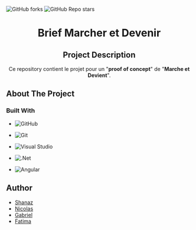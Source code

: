![GitHub forks](https://img.shields.io/github/forks/Simplon-hdf/BriefDotNet-GroupeMalamut?style=for-the-badge)
![GitHub Repo stars](https://img.shields.io/github/stars/Simplon-hdf/BriefDotNet-GroupeMalamut?style=for-the-badge)


<h1 align="center">Brief Marcher et Devenir</h1>

<div align="center">

## Project Description

Ce repository contient le projet pour un "**proof of concept**" de "**Marche et Devient**".

</div>

## About The Project


### Built With

- ![GitHub](https://img.shields.io/badge/github-%23121011.svg?style=for-the-badge&logo=github&logoColor=white)

- ![Git](https://img.shields.io/badge/git-%23F05033.svg?style=for-the-badge&logo=git&logoColor=white)

- ![Visual Studio](https://img.shields.io/badge/Visual%20Studio-5C2D91.svg?style=for-the-badge&logo=visual-studio&logoColor=white)

- ![.Net](https://img.shields.io/badge/.NET-5C2D91?style=for-the-badge&logo=.net&logoColor=white)

- ![Angular](https://img.shields.io/badge/angular-%23DD0031.svg?style=for-the-badge&logo=angular&logoColor=white)

## Author

- [Shanaz](https://github.com/MikkoPet)
- [Nicolas](https://github.com/Nicolas-Puchois)
- [Gabriel](https://github.com/gabrielluthun)
- [Fatima](https://github.com/fat5B)